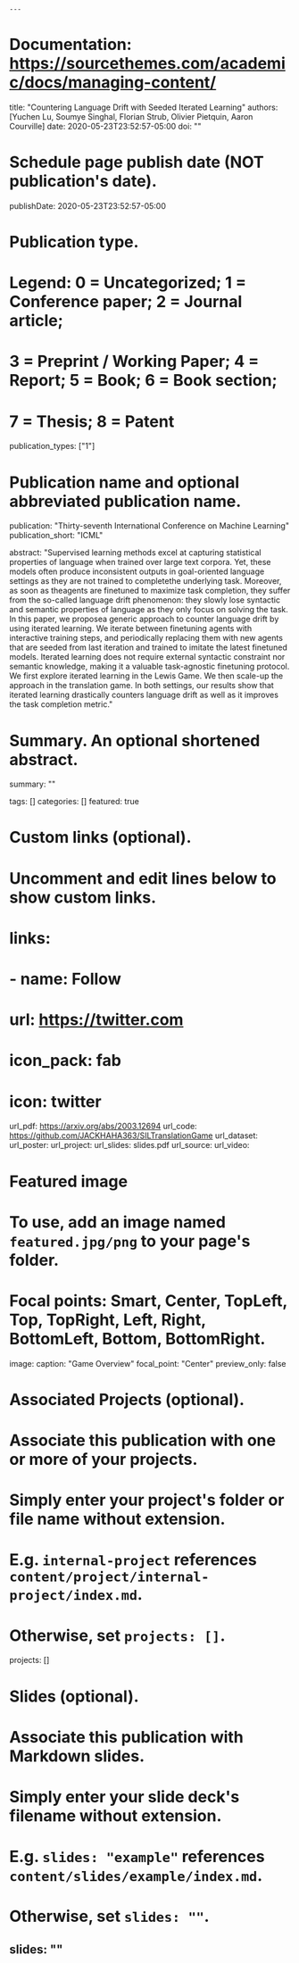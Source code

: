     ---
# Documentation: https://sourcethemes.com/academic/docs/managing-content/

title: "Countering Language Drift with Seeded Iterated Learning"
authors: [Yuchen Lu, Soumye Singhal, Florian Strub, Olivier Pietquin, Aaron Courville]
date: 2020-05-23T23:52:57-05:00
doi: ""

# Schedule page publish date (NOT publication's date).
publishDate: 2020-05-23T23:52:57-05:00

# Publication type.
# Legend: 0 = Uncategorized; 1 = Conference paper; 2 = Journal article;
# 3 = Preprint / Working Paper; 4 = Report; 5 = Book; 6 = Book section;
# 7 = Thesis; 8 = Patent
publication_types: ["1"]

# Publication name and optional abbreviated publication name.
publication: "Thirty-seventh International Conference on Machine Learning"
publication_short: "ICML"

abstract: "Supervised learning methods excel at capturing statistical properties of language when trained over large text corpora. Yet, these models often produce inconsistent outputs in goal-oriented language settings as they are not trained to completethe underlying task. Moreover, as soon as theagents are finetuned to maximize task completion, they suffer from the so-called language drift phenomenon: they slowly lose syntactic and semantic properties of language as they only focus on solving the task. In this paper, we proposea generic approach to counter language drift by using iterated learning. We iterate between finetuning agents with interactive training steps, and periodically replacing them with new agents that are seeded from last iteration and trained to imitate the latest finetuned models. Iterated learning does not require external syntactic constraint nor semantic knowledge, making it a valuable task-agnostic finetuning protocol. We first  explore iterated learning in the Lewis Game. We then scale-up the approach in the translation game. In both settings, our results show that iterated learning drastically counters language drift as well as it improves the task completion metric."

# Summary. An optional shortened abstract.
summary: ""

tags: []
categories: []
featured: true

# Custom links (optional).
#   Uncomment and edit lines below to show custom links.
# links:
# - name: Follow
#   url: https://twitter.com
#   icon_pack: fab
#   icon: twitter

url_pdf: https://arxiv.org/abs/2003.12694
url_code: https://github.com/JACKHAHA363/SILTranslationGame
url_dataset:
url_poster:
url_project:
url_slides: slides.pdf
url_source:
url_video:

# Featured image
# To use, add an image named `featured.jpg/png` to your page's folder. 
# Focal points: Smart, Center, TopLeft, Top, TopRight, Left, Right, BottomLeft, Bottom, BottomRight.
image:
  caption: "Game Overview"
  focal_point: "Center"
  preview_only: false

# Associated Projects (optional).
#   Associate this publication with one or more of your projects.
#   Simply enter your project's folder or file name without extension.
#   E.g. `internal-project` references `content/project/internal-project/index.md`.
#   Otherwise, set `projects: []`.
projects: []

# Slides (optional).
#   Associate this publication with Markdown slides.
#   Simply enter your slide deck's filename without extension.
#   E.g. `slides: "example"` references `content/slides/example/index.md`.
#   Otherwise, set `slides: ""`.
slides: ""
---
